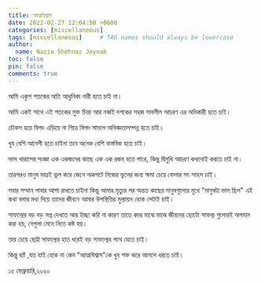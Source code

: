 ```yaml
---
title: আত্মবিশ্বাস
date: 2022-02-27 12:04:50 +0600
categories: [miscellaneous]
tags: [miscellaneous]     # TAG names should always be lowercase
author:
  name: Nazia Shehnaz Joynab
toc: false
pin: false
comments: true
---
```


আমি একুশ শতকের অতি আধুনিকা নারী হতে চাই না।

আমি একই সাথে এই শতকের মুক্ত চিন্তা আর নব্বই দশকের সহজ সাবলীল আচরণ এর অধিকারী হতে চাই।

চৌকস হয়ে বিপদ এড়িয়ে না গিয়ে বিপদ সামলে অভিজ্ঞতাসম্পন্ন হতে চাই।

খুব বেশি আবেগী হতে চাইনা তবে অনেক বেশি বাস্তবিক হতে চাই।

ভাল খারাপের সংজ্ঞা এক একজনের কাছে এক এক রকম হতে পারে, কিন্তু দ্বিমুখি আচরণ কখনোই করতে চাই না।

তারপরও মানুষ মাত্রই ভুল করে জেনে অকপটে নিজের ভুলের জন্য ক্ষমা চেয়ে ফেলার সৎ সাহস চাই।

সবার সম্মান পাবার আশা রাখতে চাইনা কিন্তু আমার মৃত্যুর পর অন্তত কাছের মানুষগুলোর মুখে "মানুষটা ভাল ছিল" এই কথা বলার মধ্য দিয়ে তাদের জীবনে আমার উপস্থিতির মুল্যায়ন হোক সেটাই চাই।

সাফল্যের বড় বড় সপ্ন দেখতে আর ইচ্ছা করি না কারণ তাতে  করে মাঝে মাঝে জীবনের ছোটো সাফল্য গুলোরই  অপমান করা হয়, সেগুলা মেনে নিতে কষ্ট হয়।

তার চেয়ে ছোট্ট সাফল্যের হাত ধরেই বড় সাফল্যের পথে যেতে চাই।

কিন্তু হ‍্যাঁ ,যত যাই হোক না কেন "আত্মবিশ্বাস"কে খুব শক্ত করে আগলে ধরতে চাই।

১৫ ফেব্রুয়ারি,২০২০
